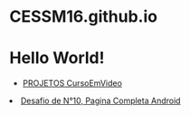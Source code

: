 # CESSM16.github.io

<h1>Hello World!</h1>




<ul>
        <li>
        <a href="ProjetosGuanabara.md">PROJETOS CursoEmVideo</a>
        </li>
</ul>

 <li>
        <a href="https://cessm16.github.io/Curso%20Em%20Video/HTML5%20e%20CSS3/DESAFIOS%20CursoEmVideo/010%20sitecompleto/index.html"> Desafio de N°10, Pagina Completa Android</a>
        </li>